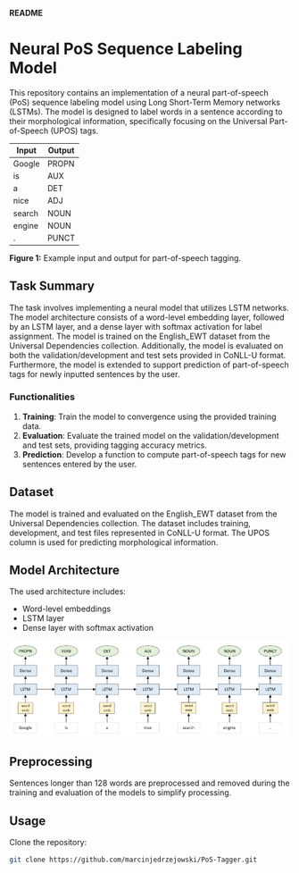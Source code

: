 **README**

# Neural PoS Sequence Labeling Model

This repository contains an implementation of a neural part-of-speech (PoS) sequence labeling model using Long Short-Term Memory networks (LSTMs). The model is designed to label words in a sentence according to their morphological information, specifically focusing on the Universal Part-of-Speech (UPOS) tags.

| Input           | Output   |
|-----------------|----------|
| Google          | PROPN    |
| is              | AUX      |
| a               | DET      |
| nice            | ADJ      |
| search          | NOUN     |
| engine          | NOUN     |
| .               | PUNCT    |

**Figure 1:** Example input and output for part-of-speech tagging.

## Task Summary

The task involves implementing a neural model that utilizes LSTM networks. The model architecture consists of a word-level embedding layer, followed by an LSTM layer, and a dense layer with softmax activation for label assignment. The model is trained on the English_EWT dataset from the Universal Dependencies collection. Additionally, the model is evaluated on both the validation/development and test sets provided in CoNLL-U format. Furthermore, the model is extended to support prediction of part-of-speech tags for newly inputted sentences by the user.

### Functionalities

1. **Training**: Train the model to convergence using the provided training data.
2. **Evaluation**: Evaluate the trained model on the validation/development and test sets, providing tagging accuracy metrics.
3. **Prediction**: Develop a function to compute part-of-speech tags for new sentences entered by the user.

## Dataset

The model is trained and evaluated on the English_EWT dataset from the Universal Dependencies collection. The dataset includes training, development, and test files represented in CoNLL-U format. The UPOS column is used for predicting morphological information.

## Model Architecture

The used architecture includes:
- Word-level embeddings
- LSTM layer
- Dense layer with softmax activation

![Model_Architecture](img/model_architecture.png)

## Preprocessing

Sentences longer than 128 words are preprocessed and removed during the training and evaluation of the models to simplify processing.

## Usage

Clone the repository:

   ```bash
   git clone https://github.com/marcinjedrzejowski/PoS-Tagger.git
   ```

